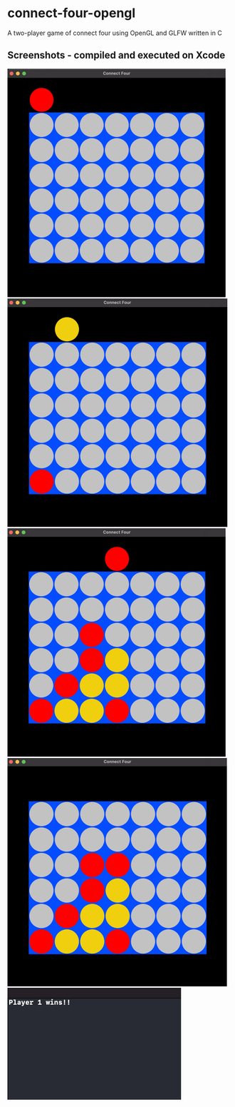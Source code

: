 # connect-four-opengl

A two-player game of connect four using OpenGL and GLFW written in C

## Screenshots - compiled and executed on Xcode

<img src="./Screenshots/SS1_start.png" alt="SS1_start" style="zoom:50%;" />

<img src="./Screenshots/SS2_player2.png" alt="SS2_player2" style="zoom:50%;" />

<img src="./Screenshots/SS3_almost_done.png" alt="SS3_almost_done" style="zoom:50%;" />

<img src="./Screenshots/SS4_winning_board.png" alt="SS4_winning_board" style="zoom:50%;" />

<img src="./Screenshots/SS5_player1_wins.png" alt="SS5_player1_wins" style="zoom:50%;" />